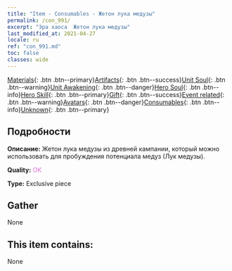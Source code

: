 ```yaml
---
title: "Item - Consumables - Жетон лука медузы"
permalink: /con_991/
excerpt: "Эра хаоса  Жетон лука медузы"
last_modified_at: 2021-04-27
locale: ru
ref: "con_991.md"
toc: false
classes: wide
---
```

 [Materials](/ItemsRU/){: .btn .btn--primary}[Artifacts](/ItemsRU/Artifacts/){: .btn .btn--success}[Unit Soul](/ItemsRU/UnitSoul/){: .btn .btn--warning}[Unit Awakening](/ItemsRU/UnitAwakening/){: .btn .btn--danger}[Hero Soul](/ItemsRU/HeroSoul/){: .btn .btn--info}[Hero Skill](/ItemsRU/HeroSkill/){: .btn .btn--primary}[Gift](/ItemsRU/Gift/){: .btn .btn--success}[Event related](/ItemsRU/Events/){: .btn .btn--warning}[Avatars](/ItemsRU/Avatars/){: .btn .btn--danger}[Consumables](/ItemsRU/Consumables/){: .btn .btn--info}[Unknown](/ItemsRU/Unknown/){: .btn .btn--primary}

## Подробности
 **Описание:** Жетон лука медузы из древней кампании, который можно использовать для пробуждения потенциала медуз (Лук медузы).

 **Quality:** <span style="color: #DA70D6">OK</span>

 **Type:** Exclusive piece

## Gather

  None

## This item contains:

  None

